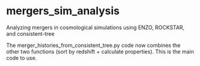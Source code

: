 # mergers_sim_analysis
Analyzing mergers in cosmological simulations using ENZO, ROCKSTAR, and consistent-tree

The merger_histories_from_consistent_tree.py code now combines the other two functions (sort by redshift + calculate properties). This is the main code to use.
